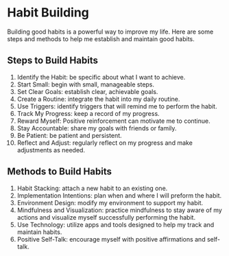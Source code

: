 # Habit Building

Building good habits is a powerful way to improve my life. Here are some steps and methods to help me establish and maintain good habits.

## Steps to Build Habits

1. Identify the Habit: be specific about what I want to achieve.
2. Start Small: begin with small, manageable steps.
3. Set Clear Goals: establish clear, achievable goals.
4. Create a Routine: integrate the habit into my daily routine.
5. Use Triggers: identify triggers that will remind me to perform the habit.
6. Track My Progress: keep a record of my progress.
7. Reward Myself: Positive reinforcement can motivate me to continue.
8. Stay Accountable: share my goals with friends or family.
9. Be Patient: be patient and persistent.
10. Reflect and Adjust: regularly reflect on my progress and make adjustments as needed.

## Methods to Build Habits

1. Habit Stacking: attach a new habit to an existing one.
2. Implementation Intentions: plan when and where I will preform the habit.
3. Environment Design: modify my environment to support my habit.
4. Mindfulness and Visualization: practice mindfulness to stay aware of my actions and visualize myself successfully performing the habit.
5. Use Technology: utilize apps and tools designed to help my track and maintain habits.
6. Positive Self-Talk: encourage myself with positive affirmations and self-talk.
